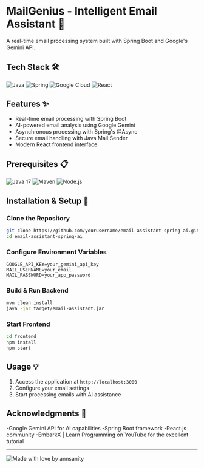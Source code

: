 # MailGenius - Intelligent Email Assistant 🚀

A real-time email processing system built with Spring Boot and Google's Gemini API.

## Tech Stack 🛠️
<div display="flex">
  <img src="https://img.shields.io/badge/java-%23ED8B00.svg?style=for-the-badge&logo=java&logoColor=white" alt="Java"/>
  <img src="https://img.shields.io/badge/spring-%236DB33F.svg?style=for-the-badge&logo=spring&logoColor=white" alt="Spring"/>
  <img src="https://img.shields.io/badge/Google%20Cloud-%234285F4.svg?style=for-the-badge&logo=google-cloud&logoColor=white" alt="Google Cloud"/>
  <img src="https://img.shields.io/badge/react-%2320232a.svg?style=for-the-badge&logo=react&logoColor=%2361DAFB" alt="React"/>
</div>

## Features ✨
- Real-time email processing with Spring Boot
- AI-powered email analysis using Google Gemini
- Asynchronous processing with Spring's @Async
- Secure email handling with Java Mail Sender
- Modern React frontend interface

## Prerequisites 📋
<div display="flex">
  <img src="https://img.shields.io/badge/java%2017-%23ED8B00.svg?style=for-the-badge&logo=java&logoColor=white" alt="Java 17"/>
  <img src="https://img.shields.io/badge/maven-C71A36?style=for-the-badge&logo=apache%20maven&logoColor=white" alt="Maven"/>
  <img src="https://img.shields.io/badge/node.js-6DA55F?style=for-the-badge&logo=node.js&logoColor=white" alt="Node.js"/>
</div>

## Installation & Setup 🚀

### Clone the Repository
```bash
git clone https://github.com/yourusername/email-assistant-spring-ai.git
cd email-assistant-spring-ai
```

### Configure Environment Variables
```properties
GOOGLE_API_KEY=your_gemini_api_key
MAIL_USERNAME=your_email
MAIL_PASSWORD=your_app_password
```

### Build & Run Backend
```bash
mvn clean install
java -jar target/email-assistant.jar
```

### Start Frontend
```bash
cd frontend
npm install
npm start
```

## Usage 💡
1. Access the application at `http://localhost:3000`
2. Configure your email settings
3. Start processing emails with AI assistance


## Acknowledgments 🙏
-Google Gemini API for AI capabilities
-Spring Boot framework
-React.js community
-EmbarkX | Learn Programming on YouTube for the excellent tutorial



---
<div><img src="https://img.shields.io/badge/Made%20with-❤️-red?style=for-the-badge" alt="Made with love by annsanity"/></div>
  
